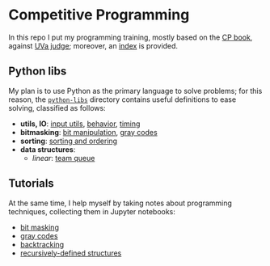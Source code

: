 
# Competitive Programming

In this repo I put my programming training, mostly based on the [CP book][cpbook], against 
[UVa judge][UVa:judge]; moreover, an [index][index] is provided.

[cpbook]:http://cpbook.net/#CP3details
[UVa:judge]:https://uva.onlinejudge.org/index.php?option=com_frontpage&Itemid=1
[index]:http://nbviewer.jupyter.org/github/massimo-nocentini/competitive-programming/blob/master/tutorials/index.ipynb?flush_cache=true


## Python libs

My plan is to use Python as the primary language to solve problems; for this reason,
the [`python-libs`][python:libs] directory contains useful definitions to ease solving,
classified as follows:

   - **utils, IO**: [input utils][libs:input], [behavior][libs:behavior], [timing][libs:timing]
   - **bitmasking**: [bit manipulation][libs:bit:manipulation], [gray codes][libs:gray:codes]
   - **sorting**: [sorting and ordering][libs:sorting]
   - **data structures**:
      - *linear*: [team queue][libs:teamqueue]

[python:libs]:https://github.com/massimo-nocentini/competitive-programming/tree/master/python-libs
[libs:input]:https://github.com/massimo-nocentini/competitive-programming/blob/master/python-libs/inpututils.py
[libs:sorting]:https://github.com/massimo-nocentini/competitive-programming/blob/master/python-libs/sorting.py
[libs:behavior]:https://github.com/massimo-nocentini/competitive-programming/blob/master/python-libs/behavior.py
[libs:bit:manipulation]:https://github.com/massimo-nocentini/competitive-programming/blob/master/python-libs/bits.py
[libs:timing]:https://github.com/massimo-nocentini/competitive-programming/blob/master/python-libs/timing.py
[libs:gray:codes]:https://github.com/massimo-nocentini/competitive-programming/blob/master/python-libs/graycodes.py
[libs:teamqueue]:https://github.com/massimo-nocentini/competitive-programming/blob/master/python-libs/teamqueue.py

## Tutorials

At the same time, I help myself by taking notes about programming techniques, collecting
them in Jupyter notebooks:

   - [bit masking][bm]
   - [gray codes][gray]
   - [backtracking][backtrack]
   - [recursively-defined structures][recursively]

[bm]:http://nbviewer.jupyter.org/github/massimo-nocentini/competitive-programming/blob/master/tutorials/bitmasking.ipynb?flush_cache=true
[gray]:http://nbviewer.jupyter.org/github/massimo-nocentini/competitive-programming/blob/master/tutorials/graycodes.ipynb?flush_cache=true
[backtrack]:http://nbviewer.jupyter.org/github/massimo-nocentini/competitive-programming/blob/master/tutorials/backtrack.ipynb?flush_cache=true
[recursively]:http://nbviewer.jupyter.org/github/massimo-nocentini/competitive-programming/blob/master/tutorials/recursive-structures.ipynb?flush_cache=true


